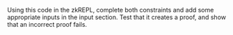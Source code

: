 Using this code in the zkREPL, complete both constraints and add some appropriate inputs in the input section. Test that it creates a proof, and show that an incorrect proof fails.